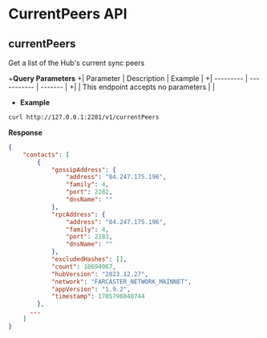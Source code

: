 # CurrentPeers API

## currentPeers

Get a list of the Hub's current sync peers

+**Query Parameters**
+| Parameter | Description | Example |
+| --------- | ----------- | ------- |
+| | This endpoint accepts no parameters | |

- **Example**

```bash
curl http://127.0.0.1:2281/v1/currentPeers

```

**Response**

```json
{
    "contacts": [
        {
            "gossipAddress": {
                "address": "84.247.175.196",
                "family": 4,
                "port": 2282,
                "dnsName": ""
            },
            "rpcAddress": {
                "address": "84.247.175.196",
                "family": 4,
                "port": 2283,
                "dnsName": ""
            },
            "excludedHashes": [],
            "count": 10694067,
            "hubVersion": "2023.12.27",
            "network": "FARCASTER_NETWORK_MAINNET",
            "appVersion": "1.9.2",
            "timestamp": 1705796040744
        },
      ...
    ]
}
```
